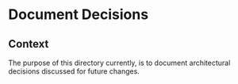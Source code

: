 # Document Decisions

## Context

The purpose of this directory currently, is to document architectural decisions discussed for future changes.
